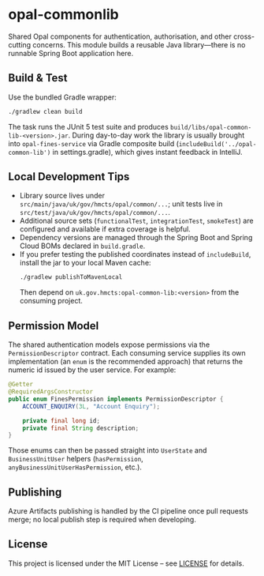 # opal-commonlib

Shared Opal components for authentication, authorisation, and other cross-cutting concerns.
This module builds a reusable Java library—there is no runnable Spring Boot application here.

## Build & Test

Use the bundled Gradle wrapper:

```bash
./gradlew clean build
```

The task runs the JUnit 5 test suite and produces `build/libs/opal-common-lib-<version>.jar`.
During day-to-day work the library is usually brought into `opal-fines-service` via Gradle composite build (`includeBuild('../opal-common-lib')` in settings.gradle), which gives instant feedback in IntelliJ.

## Local Development Tips

- Library source lives under `src/main/java/uk/gov/hmcts/opal/common/...`; unit tests live in `src/test/java/uk/gov/hmcts/opal/common/...`.
- Additional source sets (`functionalTest`, `integrationTest`, `smokeTest`) are configured and available if extra coverage is helpful.
- Dependency versions are managed through the Spring Boot and Spring Cloud BOMs declared in `build.gradle`.
- If you prefer testing the published coordinates instead of `includeBuild`, install the jar to your local Maven cache:
  ```bash
  ./gradlew publishToMavenLocal
  ```
  Then depend on `uk.gov.hmcts:opal-common-lib:<version>` from the consuming project.

## Permission Model

The shared authentication models expose permissions via the `PermissionDescriptor`
contract. Each consuming service supplies its own implementation (an `enum` is the
recommended approach) that returns the numeric id issued by the user service. For example:

```java
@Getter
@RequiredArgsConstructor
public enum FinesPermission implements PermissionDescriptor {
    ACCOUNT_ENQUIRY(3L, "Account Enquiry");

    private final long id;
    private final String description;
}
```

Those enums can then be passed straight into `UserState` and `BusinessUnitUser`
helpers (`hasPermission`, `anyBusinessUnitUserHasPermission`, etc.).

## Publishing

Azure Artifacts publishing is handled by the CI pipeline once pull requests merge; no local publish step is required when developing.

## License

This project is licensed under the MIT License – see [LICENSE](LICENSE) for details.
